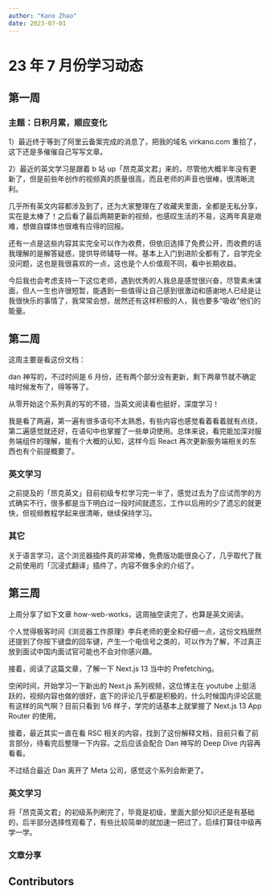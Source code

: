 ```yaml
---
author: "Kano Zhao"
date: 2023-07-01
---
```

# 23 年 7 月份学习动态

<PageInfo/>

## 第一周

### 主题：日积月累，顺应变化

1）最近终于等到了阿里云备案完成的消息了，把我的域名 virkano.com 重拾了，这下还是多催催自己写写文章。

2）最近的英文学习是跟着 b 站 up「昂克英文君」来的，尽管他大概半年没有更新了，但是前些年创作的视频真的质量很高，而且老师的声音也很棒，很清晰流利。

几乎所有英文内容都涉及到了，还为大家整理在了收藏夹里面，全都是无私分享，实在是太棒了！之后看了最后两期更新的视频，也感叹生活的不易，这两年真是艰难，想做自媒体也很难有应得的回报。

还有一点是这些内容其实完全可以作为收费，但依旧选择了免费公开，而收费的话我理解的是解答疑惑，提供导师辅导一样。基本上入门到进阶全都有了，自学完全没问题，这也是我很喜欢的一点，这也是个人价值观不同，看中长期收益。

今后我也会考虑支持一下这位老师，遇到优秀的人我总是感觉很兴奋，尽管素未谋面，但人一生也许很短暂，能遇到一些值得让自己感到很激动和感谢地人已经是让我很快乐的事情了，我常常会想，居然还有这样积极的人，我也要多“吸收”他们的能量。

## 第二周

这周主要是看这份文档：

<CustomLink title="RSC From Scratch. Part 1: Server Components" href="https://github.com/reactwg/server-components/discussions/5" />

dan 神写的，不过时间是 6 月份，还有两个部分没有更新，剩下两章节就不确定啥时候发布了，得等等了。

从零开始这个系列真的写的不错，当英文阅读看也挺好，深度学习！

我是看了两遍，第一遍有很多语句不太熟悉，有些内容也感觉看着看着就有点绕，第二遍感觉就还好，在语句中也掌握了一些单词使用。总体来说，看完能加深对服务端组件的理解，能有个大概的认知，这样今后 React 再次更新服务端相关的东西也有个前提概要了。

### 英文学习

之前提及的「昂克英文」目前初级专栏学习完一半了，感觉过去为了应试而学的方式确实不行，很多都是当下明白过一段时间就遗忘，工作以后用的少了遗忘的就更快，但视频教程学起来很清晰，继续保持学习。

### 其它

<CustomLink title="Relingo 插件官网" href="https://relingo.net" />

关于语言学习，这个浏览器插件真的非常棒，免费版功能很良心了，几乎取代了我之前使用的「沉浸式翻译」插件了，内容不做多余的介绍了。

## 第三周

上周分享了如下文章 how-web-works，这周抽空读完了，也算是英文阅读。

<CustomLink title="How Web Works" href="https://github.com/vasanthk/how-web-works" />

个人觉得极客时间《浏览器工作原理》李兵老师的更全和仔细一点，这份文档居然还提到了你按下键盘的回车键，产生一个电信号之类的，可以作为了解，不过真正放到面试中国内面试官可能也不会对你感兴趣。


接着，阅读了这篇文章，了解一下 Next.js 13 当中的 Prefetching。

<CustomLink title="A Visual Guide to Prefetching in Next.js 13" href="https://www.builder.io/blog/prefetching-nextjs-visual-guide" />

空闲时间，开始学习一下新出的 Next.js 系列视频，这位博主在 youtube 上挺活跃的，视频内容也做的很好，底下的评论几乎都是积极的，什么时候国内评论区能有这样的风气啊？目前只看到 1/6 样子，学完的话基本上就掌握了 Next.js 13 App Router 的使用。

<CustomLink title="Build a SaaS AI Platform with Next.js 13, React, Tailwind, Prisma, Stripe | Full Tutorial 2023" href="https://www.youtube.com/watch?v=ffJ38dBzrlY" />

接着，最近其实一直在看 RSC 相关的内容，找到了这份解释文档，目前只看了前言部分，待看完后整理一下内容。之后应该会配合 Dan 神写的 Deep Dive 内容再看看。

<CustomLink title="Demystifying React Server Components with NextJS 13 App Router" href="https://demystifying-rsc.vercel.app" />

不过结合最近 Dan 离开了 Meta 公司，感觉这个系列会断更了。

<CustomLink title="RSC From Scratch. Part 1: Server Components #5" href="https://github.com/reactwg/server-components/discussions/5" />

### 英文学习

将「昂克英文君」的初级系列刷完了，毕竟是初级，里面大部分知识还是有基础的，后半部分选择性观看了，有些比较简单的就加速一把过了，后续打算往中级再学一学。

<CustomLink title="【完结】【Grammar in Use 全网首套视频教程】剑桥语法在用初级 手把手讲解 英语语法" href="https://www.bilibili.com/video/BV1tt411w72A/" />

### 文章分享

<CustomLink title="让玄学可靠：构建复杂 LLM 应用" href="https://mp.weixin.qq.com/s/4ALipJhxCLmRZGguDROyEw" />

## Contributors

<Contributors/>

<CopyRight/>